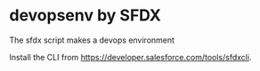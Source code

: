 # devopsenv by SFDX 
The sfdx script makes a devops environment


Install the CLI from https://developer.salesforce.com/tools/sfdxcli.
